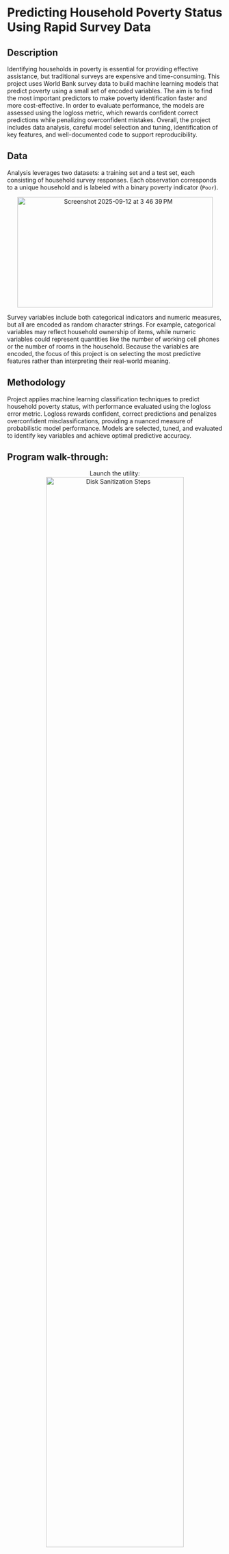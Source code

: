 <h1>Predicting Household Poverty Status Using Rapid Survey Data</h1>

<h2>Description</h2>
Identifying households in poverty is essential for providing effective assistance, but traditional surveys are expensive and time-consuming. This project uses World Bank survey data to build machine learning models that predict poverty using a small set of encoded variables. The aim is to find the most important predictors to make poverty identification faster and more cost-effective. In order to evaluate performance, the models are assessed using the logloss metric, which rewards confident correct predictions while penalizing overconfident mistakes. Overall, the project includes data analysis, careful model selection and tuning, identification of key features, and well-documented code to support reproducibility.
<br />


<h2>Data</h2>

Analysis leverages two datasets: a training set and a test set, each consisting of household survey responses. Each observation corresponds to a unique household and is labeled with a binary poverty indicator (`Poor`). 
<p align="center">
<img width="457" height="258" alt="Screenshot 2025-09-12 at 3 46 39 PM" src="https://github.com/user-attachments/assets/1817f46f-9414-45bb-b26e-f1ba15e5a2f4" />
<br>
<p align="left">
Survey variables include both categorical indicators and numeric measures, but all are encoded as random character strings. For example, categorical variables may reflect household ownership of items, while numeric variables could represent quantities like the number of working cell phones or the number of rooms in the household. Because the variables are encoded, the focus of this project is on selecting the most predictive features rather than interpreting their real-world meaning.

<h2>Methodology</h2>

Project applies machine learning classification techniques to predict household poverty status, with performance evaluated using the logloss error metric. Logloss rewards confident, correct predictions and penalizes overconfident misclassifications, providing a nuanced measure of probabilistic model performance. Models are selected, tuned, and evaluated to identify key variables and achieve optimal predictive accuracy.


<h2>Program walk-through:</h2>

<p align="center">
Launch the utility: <br/>
<img src="https://i.imgur.com/62TgaWL.png" height="80%" width="80%" alt="Disk Sanitization Steps"/>
<br />
<br />
Select the disk:  <br/>
<img src="https://i.imgur.com/tcTyMUE.png" height="80%" width="80%" alt="Disk Sanitization Steps"/>
<br />
<br />
Enter the number of passes: <br/>
<img src="https://i.imgur.com/nCIbXbg.png" height="80%" width="80%" alt="Disk Sanitization Steps"/>
<br />
<br />
Confirm your selection:  <br/>
<img src="https://i.imgur.com/cdFHBiU.png" height="80%" width="80%" alt="Disk Sanitization Steps"/>
<br />
<br />
Wait for process to complete (may take some time):  <br/>
<img src="https://i.imgur.com/JL945Ga.png" height="80%" width="80%" alt="Disk Sanitization Steps"/>
<br />
<br />
Sanitization complete:  <br/>
<img src="https://i.imgur.com/K71yaM2.png" height="80%" width="80%" alt="Disk Sanitization Steps"/>
<br />
<br />
Observe the wiped disk:  <br/>
<img src="https://i.imgur.com/AeZkvFQ.png" height="80%" width="80%" alt="Disk Sanitization Steps"/>
</p>

<!--
 ```diff
- text in red
+ text in green
! text in orange
# text in gray
@@ text in purple (and bold)@@
```
--!>
